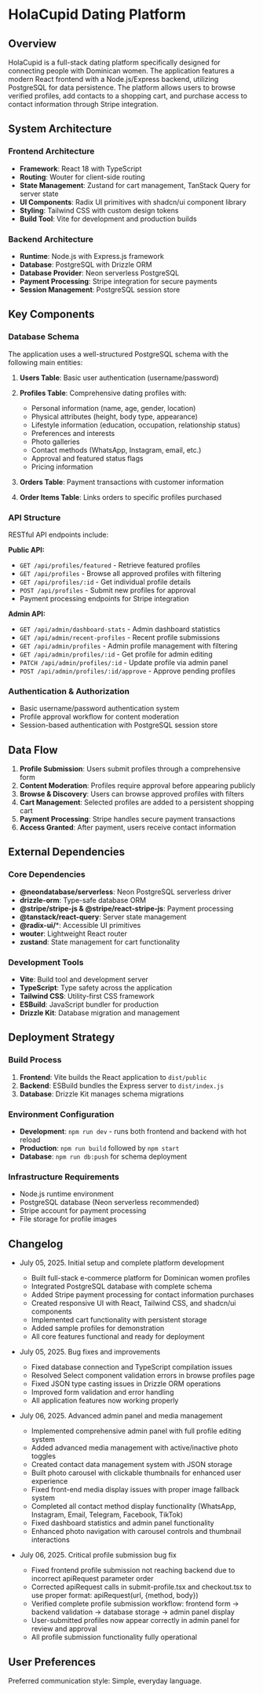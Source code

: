 # HolaCupid Dating Platform

## Overview

HolaCupid is a full-stack dating platform specifically designed for connecting people with Dominican women. The application features a modern React frontend with a Node.js/Express backend, utilizing PostgreSQL for data persistence. The platform allows users to browse verified profiles, add contacts to a shopping cart, and purchase access to contact information through Stripe integration.

## System Architecture

### Frontend Architecture
- **Framework**: React 18 with TypeScript
- **Routing**: Wouter for client-side routing
- **State Management**: Zustand for cart management, TanStack Query for server state
- **UI Components**: Radix UI primitives with shadcn/ui component library
- **Styling**: Tailwind CSS with custom design tokens
- **Build Tool**: Vite for development and production builds

### Backend Architecture
- **Runtime**: Node.js with Express.js framework
- **Database**: PostgreSQL with Drizzle ORM
- **Database Provider**: Neon serverless PostgreSQL
- **Payment Processing**: Stripe integration for secure payments
- **Session Management**: PostgreSQL session store

## Key Components

### Database Schema
The application uses a well-structured PostgreSQL schema with the following main entities:

1. **Users Table**: Basic user authentication (username/password)
2. **Profiles Table**: Comprehensive dating profiles with:
   - Personal information (name, age, gender, location)
   - Physical attributes (height, body type, appearance)
   - Lifestyle information (education, occupation, relationship status)
   - Preferences and interests
   - Photo galleries
   - Contact methods (WhatsApp, Instagram, email, etc.)
   - Approval and featured status flags
   - Pricing information

3. **Orders Table**: Payment transactions with customer information
4. **Order Items Table**: Links orders to specific profiles purchased

### API Structure
RESTful API endpoints include:

**Public API:**
- `GET /api/profiles/featured` - Retrieve featured profiles
- `GET /api/profiles` - Browse all approved profiles with filtering
- `GET /api/profiles/:id` - Get individual profile details
- `POST /api/profiles` - Submit new profiles for approval
- Payment processing endpoints for Stripe integration

**Admin API:**
- `GET /api/admin/dashboard-stats` - Admin dashboard statistics
- `GET /api/admin/recent-profiles` - Recent profile submissions
- `GET /api/admin/profiles` - Admin profile management with filtering
- `GET /api/admin/profiles/:id` - Get profile for admin editing
- `PATCH /api/admin/profiles/:id` - Update profile via admin panel
- `POST /api/admin/profiles/:id/approve` - Approve pending profiles

### Authentication & Authorization
- Basic username/password authentication system
- Profile approval workflow for content moderation
- Session-based authentication with PostgreSQL session store

## Data Flow

1. **Profile Submission**: Users submit profiles through a comprehensive form
2. **Content Moderation**: Profiles require approval before appearing publicly
3. **Browse & Discovery**: Users can browse approved profiles with filters
4. **Cart Management**: Selected profiles are added to a persistent shopping cart
5. **Payment Processing**: Stripe handles secure payment transactions
6. **Access Granted**: After payment, users receive contact information

## External Dependencies

### Core Dependencies
- **@neondatabase/serverless**: Neon PostgreSQL serverless driver
- **drizzle-orm**: Type-safe database ORM
- **@stripe/stripe-js & @stripe/react-stripe-js**: Payment processing
- **@tanstack/react-query**: Server state management
- **@radix-ui/***: Accessible UI primitives
- **wouter**: Lightweight React router
- **zustand**: State management for cart functionality

### Development Tools
- **Vite**: Build tool and development server
- **TypeScript**: Type safety across the application
- **Tailwind CSS**: Utility-first CSS framework
- **ESBuild**: JavaScript bundler for production
- **Drizzle Kit**: Database migration and management

## Deployment Strategy

### Build Process
1. **Frontend**: Vite builds the React application to `dist/public`
2. **Backend**: ESBuild bundles the Express server to `dist/index.js`
3. **Database**: Drizzle Kit manages schema migrations

### Environment Configuration
- **Development**: `npm run dev` - runs both frontend and backend with hot reload
- **Production**: `npm run build` followed by `npm start`
- **Database**: `npm run db:push` for schema deployment

### Infrastructure Requirements
- Node.js runtime environment
- PostgreSQL database (Neon serverless recommended)
- Stripe account for payment processing
- File storage for profile images

## Changelog

- July 05, 2025. Initial setup and complete platform development
  - Built full-stack e-commerce platform for Dominican women profiles
  - Integrated PostgreSQL database with complete schema
  - Added Stripe payment processing for contact information purchases
  - Created responsive UI with React, Tailwind CSS, and shadcn/ui components
  - Implemented cart functionality with persistent storage
  - Added sample profiles for demonstration
  - All core features functional and ready for deployment

- July 05, 2025. Bug fixes and improvements
  - Fixed database connection and TypeScript compilation issues
  - Resolved Select component validation errors in browse profiles page
  - Fixed JSON type casting issues in Drizzle ORM operations
  - Improved form validation and error handling
  - All application features now working properly

- July 06, 2025. Advanced admin panel and media management
  - Implemented comprehensive admin panel with full profile editing system
  - Added advanced media management with active/inactive photo toggles
  - Created contact data management system with JSON storage
  - Built photo carousel with clickable thumbnails for enhanced user experience
  - Fixed front-end media display issues with proper image fallback system
  - Completed all contact method display functionality (WhatsApp, Instagram, Email, Telegram, Facebook, TikTok)
  - Fixed dashboard statistics and admin panel functionality
  - Enhanced photo navigation with carousel controls and thumbnail interactions

- July 06, 2025. Critical profile submission bug fix
  - Fixed frontend profile submission not reaching backend due to incorrect apiRequest parameter order
  - Corrected apiRequest calls in submit-profile.tsx and checkout.tsx to use proper format: apiRequest(url, {method, body})
  - Verified complete profile submission workflow: frontend form → backend validation → database storage → admin panel display
  - User-submitted profiles now appear correctly in admin panel for review and approval
  - All profile submission functionality fully operational

## User Preferences

Preferred communication style: Simple, everyday language.